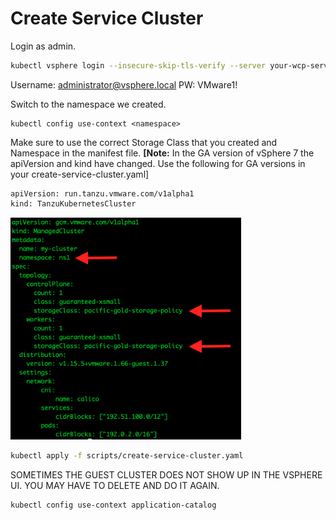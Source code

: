 # Create Service Cluster

Login as admin.

```bash
kubectl vsphere login --insecure-skip-tls-verify --server your-wcp-server -u administrator@vsphere.local
```

Username: administrator@vsphere.local
PW: VMware1!

Switch to the namespace we created.
```
kubectl config use-context <namespace>
```

Make sure to use the correct Storage Class that you created and Namespace in the manifest file. 
**[Note:** In the GA version of vSphere 7 the apiVersion and kind have changed.  Use the following for GA versions in your create-service-cluster.yaml]
```
apiVersion: run.tanzu.vmware.com/v1alpha1
kind: TanzuKubernetesCluster
```

![](../.././images/workloadcluster1.png)

```bash
kubectl apply -f scripts/create-service-cluster.yaml
```

SOMETIMES THE GUEST CLUSTER DOES NOT SHOW UP IN THE VSPHERE UI. 
YOU MAY HAVE TO DELETE AND DO IT AGAIN.

```
kubectl config use-context application-catalog
```
